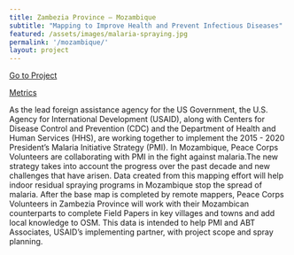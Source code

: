 ```yaml
---
title: Zambezia Province ‒ Mozambique
subtitle: "Mapping to Improve Health and Prevent Infectious Diseases"
featured: /assets/images/malaria-spraying.jpg
permalink: '/mozambique/'
layout: project
---
```


<a href="http://tasks.hotosm.org/project/1487" class="button" target="_blank" id="red-button" role="button">Go to Project</a>

<p>

<a href="http://www.missingmaps.org/leaderboards/#/missingmaps,hotosm-project-1487" class="button alt big" id="summary-button" target="_blank">Metrics</a>

<p>

<p>As the lead foreign assistance agency for the US Government, the U.S. Agency for International Development (USAID), along with Centers for Disease Control and Prevention (CDC) and the Department of Health and Human Services (HHS), are working together to implement the 2015 - 2020 President’s Malaria Initiative Strategy (PMI). In Mozambique, Peace Corps Volunteers are collaborating with PMI in the fight against malaria.The new strategy takes into account the progress over the past decade and new challenges that have arisen. Data created from this mapping effort will help indoor residual spraying programs in Mozambique stop the spread of malaria. After the base map is completed by remote mappers, Peace Corps Volunteers in Zambezia Province will work with their Mozambican counterparts to complete Field Papers in key villages and towns and add local knowledge to OSM. This data is intended to help PMI and ABT Associates, USAID’s implementing partner, with project scope and spray planning.</p>

